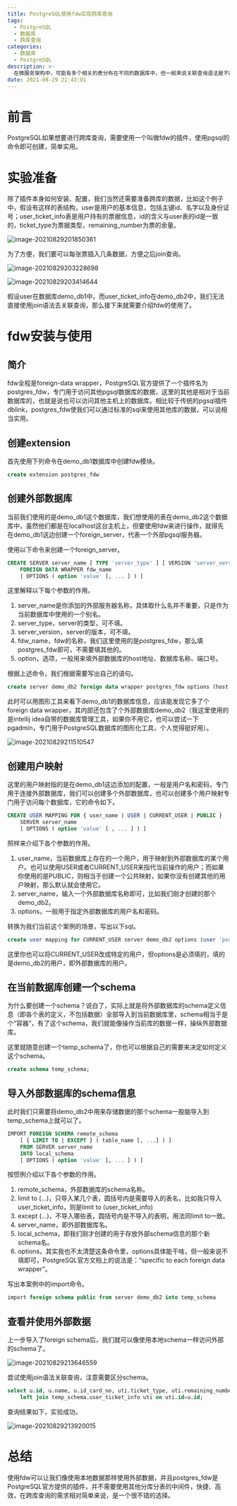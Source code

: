 ```yaml
---
title: PostgreSQL使用fdw实现跨库查询
tags:
  - PostgreSQL
  - 数据库
  - 跨库查询
categories:
  - 数据库
  - PostgreSQL
description: >-
  在微服务架构中，可能有多个相关的表分布在不同的数据库中，但一般来说关联查询语法是不能跨数据库使用的。本文将介绍如何使用PostgreSQL的fdw插件进行跨库查询
date: 2021-08-29 21:43:01
---
```



# 前言

PostgreSQL如果想要进行跨库查询，需要使用一个叫做fdw的插件，使用pgsql的命令即可创建，简单实用。

# 实验准备

除了插件本身如何安装、配置，我们当然还需要准备跨库的数据，比如这个例子中，假设有这样的表结构，user是用户的基本信息，包括主键id、名字以及身份证号；user_ticket_info表是用户持有的票据信息，id的含义与user表的id是一致的，ticket_type为票据类型，remaining_number为票的余量。

![image-20210829201850361](image-20210829201850361.png)

为了方便，我们要可以每张票插入几条数据，方便之后join查询。

![image-20210829203228698](image-20210829203228698.png)

![image-20210829203414644](image-20210829203414644.png)

假设user在数据库demo_db1中，而user_ticket_info在demo_db2中，我们无法直接使用join语法去关联查询，那么接下来就需要介绍fdw的使用了。

# fdw安装与使用

## 简介

fdw全程是foreign-data wrapper，PostgreSQL官方提供了一个插件名为postgres_fdw，专门用于访问其他pgsql数据库的数据，这里的其他是相对于当前数据库的，也就是说也可以访问其他主机上的数据库。相比较于传统的pgsql插件dblink，postgres_fdw使我们可以通过标准的sql来使用其他库的数据，可以说相当实用。

## 创建extension

首先使用下列命令在demo_db1数据库中创建fdw模块。

```sql
create extension postgres_fdw
```

## 创建外部数据库

当前我们使用的是demo_db1这个数据库，我们想使用的表在demo_db2这个数据库中，虽然他们都是在localhost这台主机上，但要使用fdw来进行操作，就得先在demo_db1这边创建一个foreign_server，代表一个外部pgsql服务器。

使用以下命令来创建一个foreign_server。

```sql
CREATE SERVER server_name [ TYPE 'server_type' ] [ VERSION 'server_version' ]
    FOREIGN DATA WRAPPER fdw_name
    [ OPTIONS ( option 'value' [, ... ] ) ]
```

这里解释以下每个参数的作用。

1. server_name是你添加的外部服务器名称，具体取什么名并不重要，只是作为当前数据库中使用的一个别名。
2. server_type，server的类型，可不填。
3. server_version，server的版本，可不填。
4. fdw_name，fdw的名称，我们这里使用的是postgres_fdw，那么填postgres_fdw即可，不需要填其他的。
5. option，选项，一般用来填外部数据库的host地址、数据库名称、端口号。

根据上述命令，我们根据需要写出自己的语句。

```sql
create server demo_db2 foreign data wrapper postgres_fdw options (host 'localhost', dbname 'demo_db2', port '5432')
```

此时可以用图形工具来看下demo_db1的数据库信息，应该能发现它多了个foreign data wrapper，其内部还包含了个外部数据库demo_db2（我这里使用的是intellij idea自带的数据库管理工具，如果你不用它，也可以尝试一下pgadmin，专门用于PostgreSQL数据库的图形化工具，个人觉得挺好用）。

![image-20210829211510547](image-20210829211510547.png)

## 创建用户映射

这里的用户映射指的是在demo_db1这边添加的配置，一般是用户名和密码，专门用于连接外部数据库，我们可以创建多个外部数据库，也可以创建多个用户映射专门用于访问每个数据库，它的命令如下。

```sql
CREATE USER MAPPING FOR { user_name | USER | CURRENT_USER | PUBLIC }
    SERVER server_name
    [ OPTIONS ( option 'value' [ , ... ] ) ]
```

照样来介绍下各个参数的作用。

1. user_name，当前数据库上存在的一个用户，用于映射到外部数据库的某个用户。也可以使用USER或者CURRENT_USER来指代当前操作的用户；而如果你使用的是PUBLIC，则相当于创建一个公共映射，如果你没有创建其他的用户映射，那么默认就会使用它。
2. server_name，输入一个外部数据库名称即可，比如我们刚才创建的那个demo_db2。
3. options，一般用于指定外部数据库的用户名和密码。

转换为我们当前这个案例的场景，写出以下sql。

```sql
create user mapping for CURRENT_USER server demo_db2 options (user 'postgres', password '123456')
```

这里你也可以将CURRENT_USER改成特定的用户，但options是必须填的，填的是demo_db2的用户，即外部数据库的用户。

## 在当前数据库创建一个schema

为什么要创建一个schema？说白了，实际上就是将外部数据库的schema定义信息（即各个表的定义，不包括数据）全部导入到当前数据库里，schema相当于是个“容器”，有了这个schema，我们就能像操作当前库的数据一样，操纵外部数据库。

这里就随意创建一个temp_schema了，你也可以根据自己的需要来决定如何定义这个schema。

```sql
create schema temp_schema;
```

## 导入外部数据库的schema信息

此时我们只需要将demo_db2中用来存储数据的那个schema一股脑导入到temp_schema上就可以了。

```sql
IMPORT FOREIGN SCHEMA remote_schema
    [ { LIMIT TO | EXCEPT } ( table_name [, ...] ) ]
    FROM SERVER server_name
    INTO local_schema
    [ OPTIONS ( option 'value' [, ... ] ) ]
```

按惯例介绍以下各个参数的作用。

1. remote_schema，外部数据库的schema名称。
2. limit to (...)，只导入某几个表，圆括号内是需要导入的表名，比如我只导入user_ticket_info，则是limit to (user_ticket_info)
3. except (...)，不导入哪些表，圆括号内是不导入的表明，用法同limit to一致。
4. server_name，即外部数据库名。
5. local_schema，即我们刚才创建的用于存放外部schema信息的那个新schema名。
6. options，其实我也不太清楚这条命令里，options具体能干啥，但一般来说不填即可，PostgreSQL官方文档上的说法是：“specific to each foreign data wrapper”。

写出本案例中的import命令。

```sql
import foreign schema public from server demo_db2 into temp_schema
```

## 查看并使用外部数据

上一步导入了foreign schema后，我们就可以像使用本地schema一样访问外部的schema了。

![image-20210829213646559](image-20210829213646559.png)

尝试使用join语法关联查询，注意需要区分schema。

```sql
select u.id, u.name, u.id_card_no, uti.ticket_type, uti.remaining_number from public.user u
    left join temp_schema.user_ticket_info uti on uti.id=u.id;
```

查询结果如下，实验成功。

![image-20210829213920015](image-20210829213920015.png)

# 总结

使用fdw可以让我们像使用本地数据那样使用外部数据，并且postgres_fdw是PostgreSQL官方提供的插件，并不需要使用其他分库分表的中间件，快捷、高效，在跨库查询的需求相对简单来说，是一个很不错的选择。
